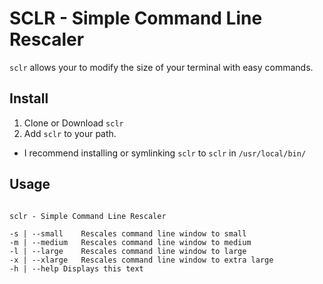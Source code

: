 # SCLR - Simple Command Line Rescaler

`sclr` allows your to modify the size of your terminal with easy commands.

## Install

1. Clone or Download `sclr`
2. Add `sclr` to your path.
- I recommend installing or symlinking `sclr` to `sclr` in `/usr/local/bin/`

## Usage

```

sclr - Simple Command Line Rescaler

-s | --small	Rescales command line window to small
-m | --medium	Rescales command line window to medium
-l | --large	Rescales command line window to large
-x | --xlarge	Rescales command line window to extra large
-h | --help	Displays this text

```


